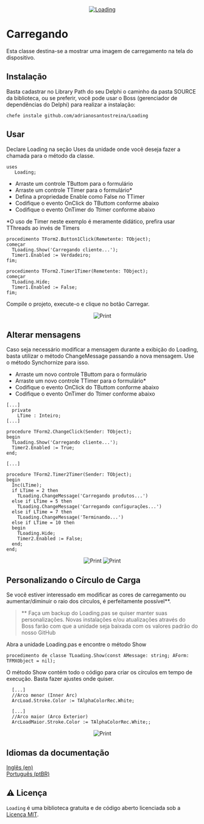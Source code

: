 <p align="center">
  <a href="https://github.com/adrianosantostreina/Loading/blob/main/image/logo.png">
    <img alt="Loading" src="https://github.com/adrianosantostreina/Loading/blob/main/image/logo.png">
  </a>
</p>

# Carregando
Esta classe destina-se a mostrar uma imagem de carregamento na tela do dispositivo.

## Instalação
Basta cadastrar no Library Path do seu Delphi o caminho da pasta SOURCE da biblioteca, ou se preferir, você pode usar o Boss (gerenciador de dependências do Delphi) para realizar a instalação:
```
chefe instale github.com/adrianosantostreina/Loading
```

## Usar
Declare Loading na seção Uses da unidade onde você deseja fazer a chamada para o método da classe.

```delphi
uses
   Loading;
```

<ul>
  <li>Arraste um controle TButtom para o formulário</li>
  <li>Arraste um controle TTimer para o formulário*</li>
  <li>Defina a propriedade Enable como False no TTimer</li>
  <li>Codifique o evento OnClick do TButtom conforme abaixo</li>
  <li>Codifique o evento OnTimer do Ttimer conforme abaixo</li>
</ul>

*O uso de Timer neste exemplo é meramente didático, prefira usar TThreads ao invés de Timers

```delphi
procedimento TForm2.Button1Click(Remetente: TObject);
começar
  TLoading.Show('Carregando cliente...');
  Timer1.Enabled := Verdadeiro;
fim;

procedimento TForm2.Timer1Timer(Remetente: TObject);
começar
  TLoading.Hide;
  Timer1.Enabled := False;
fim;
```

Compile o projeto, execute-o e clique no botão Carregar.<br>
<p align="center">
  <img alt="Print" src="https://github.com/adrianosantostreina/Loading/blob/main/image/print.png">
</p>

## Alterar mensagens
Caso seja necessário modificar a mensagem durante a exibição do Loading, basta utilizar o método ChangeMessage passando a nova mensagem. Use o método Synchornize para isso.

<ul>
  <li>Arraste um novo controle TButtom para o formulário</li>
  <li>Arraste um novo controle TTimer para o formulário*</li>
  <li>Codifique o evento OnClick do TButtom conforme abaixo</li>
  <li>Codifique o evento OnTimer do Ttimer conforme abaixo</li>
</ul>

```delphi
[...]
  private
    LTime : Inteiro;
[...]

procedure TForm2.ChangeClick(Sender: TObject);
begin
  TLoading.Show('Carregando cliente...');
  Timer2.Enabled := True;
end;

[...]

procedure TForm2.Timer2Timer(Sender: TObject);
begin
  Inc(LTime);
  if LTime = 2 then
    TLoading.ChangeMessage('Carregando produtos...')
  else if LTime = 5 then
    TLoading.ChangeMessage('Carregando configurações...')
  else if LTime = 7 then
    TLoading.ChangeMessage('Terminando...')
  else if LTime = 10 then
  begin
    TLoading.Hide;
    Timer2.Enabled := False;
  end;
end;
```

<p align="center">
  <img alt="Print" src="https://github.com/adrianosantostreina/Loading/blob/main/image/print3.png">
  <img alt="Print" src="https://github.com/adrianosantostreina/Loading/blob/main/image/print4.png">
</p>

## Personalizando o Círculo de Carga
Se você estiver interessado em modificar as cores de carregamento ou aumentar/diminuir o raio dos círculos, é perfeitamente possível**.

> ** Faça um backup do Loading.pas se quiser manter suas personalizações. Novas instalações e/ou atualizações através do Boss farão com que a unidade seja baixada com os valores padrão do nosso GitHub

Abra a unidade Loading.pas e encontre o método Show
```delphi
procedimento de classe TLoading.Show(const AMessage: string; AForm: TFMXObject = nil);
```

O método Show contém todo o código para criar os círculos em tempo de execução. Basta fazer ajustes onde quiser.
```delphi
  [...]
  //Arco menor (Inner Arc)
  ArcLoad.Stroke.Color := TAlphaColorRec.White;

  [...]
  //Arco maior (Arco Exterior)
  ArcLoadMaior.Stroke.Color := TAlphaColorRec.White;;
```

<p align="center">
  <img alt="Print" src="https://github.com/adrianosantostreina/Loading/blob/main/image/print2.png">
</p>



## Idiomas da documentação
[Inglês (en)](https://github.com/adrianosantostreina/Loading/blob/main/README.md)<br>
[Português (ptBR)](https://github.com/adrianosantostreina/Loading/blob/main/README-ptBR.md)<br>

## ⚠️ Licença
`Loading` é uma biblioteca gratuita e de código aberto licenciada sob a [Licença MIT](https://github.com/adrianosantostreina/Loading/blob/main/LICENSE.md).
